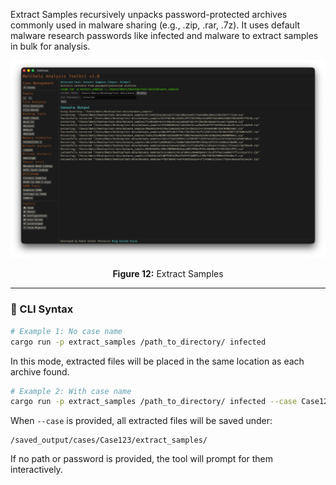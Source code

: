 Extract Samples recursively unpacks password-protected archives commonly used in malware sharing (e.g., .zip, .rar, .7z). It uses default malware research passwords like infected and malware to extract samples in bulk for analysis.

![Extract Samples](../images/extractsamples.png)

<p align="center"><strong>Figure 12:</strong> Extract Samples</p>

---

### 🔧 CLI Syntax

```bash
# Example 1: No case name
cargo run -p extract_samples /path_to_directory/ infected
```

In this mode, extracted files will be placed in the same location as each archive found.

```bash
# Example 2: With case name
cargo run -p extract_samples /path_to_directory/ infected --case Case123
```

When `--case` is provided, all extracted files will be saved under:

```
/saved_output/cases/Case123/extract_samples/
```

If no path or password is provided, the tool will prompt for them interactively.
